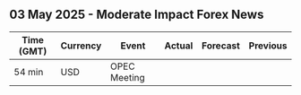 ## 03 May 2025 - Moderate Impact Forex News

| Time (GMT) | Currency | Event | Actual | Forecast | Previous |
|------|----------|-------|--------|----------|----------|
| 54 min | USD | OPEC Meeting |  |  |  |
